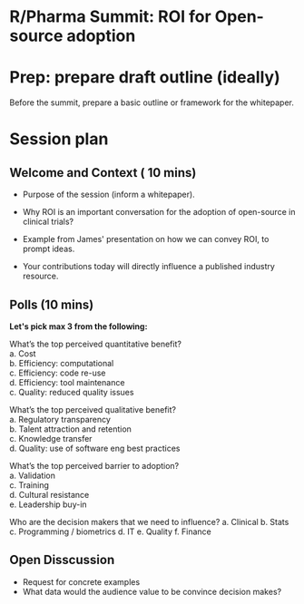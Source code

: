 
# R/Pharma Summit: ROI for Open-source adoption


# Prep: prepare draft outline (ideally) 

Before the summit, prepare a basic outline or framework for the whitepaper. 


# Session plan

## Welcome and Context ( 10 mins)

- Purpose of the session (inform a whitepaper).

- Why ROI is an important conversation for the adoption of open-source in clinical trials?

- Example from James' presentation on how we can convey ROI, to prompt ideas. 

- Your contributions today will directly influence a published industry resource.

## Polls (10 mins)

**Let's pick max 3 from the following:**


What’s the top perceived quantitative benefit?   
  a. Cost   
  b. Efficiency: computational  
  c. Efficiency: code re-use  
  d. Efficiency: tool maintenance  
  c. Quality: reduced quality issues  

What’s the top perceived qualitative benefit?   
  a. Regulatory transparency   
  b. Talent attraction and retention  
  c. Knowledge transfer  
  d. Quality: use of software eng best practices

What’s the top perceived barrier to adoption?   
  a. Validation   
  c. Training   
  d. Cultural resistance  
  e. Leadership buy-in  

 Who are the decision makers that we need to influence? 
   a. Clinical
   b. Stats
   c. Programming / biometrics
   d. IT
   e. Quality
   f. Finance


  
  
## Open Disscussion 

- Request for concrete examples
- What data would the audience value to be convince decision makes?




